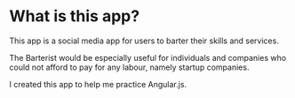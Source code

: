 # What is this app?

This app is a social media app for users to barter their skills and services.

The Barterist would be especially useful for individuals and companies who could not afford to pay for any labour, namely startup companies.

I created this app to help me practice Angular.js.